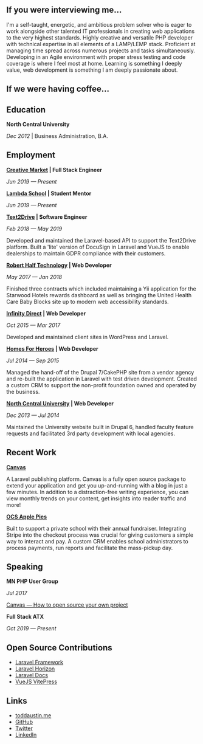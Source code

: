 ## If you were interviewing me...

I'm a self-taught, energetic, and ambitious problem solver who is eager to work alongside other talented IT professionals in creating web applications to the very highest standards. Highly creative and versatile PHP developer with technical expertise in all elements of a LAMP/LEMP stack. Proficient at managing time spread across numerous projects and tasks simultaneously. Developing in an Agile environment with proper stress testing and code coverage is where I feel most at home. Learning is something I deeply value, web development is something I am deeply passionate about.

## If we were having coffee...

## Education

**North Central University**

*Dec 2012* | Business Administration, B.A.

## Employment

**[Creative Market](https://creativemarket.com) | Full Stack Engineer**

*Jun 2019 — Present*

**[Lambda School](https://lambdaschool.com) | Student Mentor**

*Jun 2019 — Present*

**[Text2Drive](https://text2drive.com) | Software Engineer**

*Feb 2018 — May 2019*

Developed and maintained the Laravel-based API to support the Text2Drive platform. Built a 'lite' version of DocuSign in Laravel and VueJS to enable dealerships to maintain GDPR compliance with their customers.

**[Robert Half Technology](https://www.roberthalf.com) | Web Developer**

*May 2017 — Jan 2018*

Finished three contracts which included maintaining a Yii application for the Starwood Hotels rewards dashboard as well as bringing the United Health Care Baby Blocks site up to modern web accessibility standards.

**[Infinity Direct](https://infinitydirect.com) | Web Developer**

*Oct 2015 — Mar 2017*

Developed and maintained client sites in WordPress and Laravel.

**[Homes For Heroes](https://www.homesforheroes.com) | Web Developer**

*Jul 2014 — Sep 2015*

Managed the hand-off of the Drupal 7/CakePHP site from a vendor agency and re-built the application in Laravel with test driven development. Created a custom CRM to support the non-profit foundation owned and operated by the business.

**[North Central University](https://www.northcentral.edu) | Web Developer**

*Dec 2013 — Jul 2014*

Maintained the University website built in Drupal 6, handled faculty feature requests and facilitated 3rd party development with local agencies.

## Recent Work

**[Canvas](https://cnvs.io)**

A Laravel publishing platform. Canvas is a fully open source package to extend your application and get you up-and-running with a blog in just a few minutes. In addition to a distraction-free writing experience, you can view monthly trends on your content, get insights into reader traffic and more!

**[OCS Apple Pies](https://ocsapplepies.com)**

Built to support a private school with their annual fundraiser. Integrating Stripe into the checkout process was crucial for giving customers a simple way to interact and pay. A custom CRM enables school administrators to process payments, run reports and facilitate the mass-pickup day.

## Speaking

**MN PHP User Group**

*Jul 2017*

[Canvas — How to open source your own project](https://speakerdeck.com/austintoddj/canvas)

**Full Stack ATX**

*Oct 2019 — Present*

## Open Source Contributions

- [Laravel Framework](https://github.com/laravel/framework/pull/23191)
- [Laravel Horizon](https://github.com/laravel/horizon/pull/396)
- [Laravel Docs](https://github.com/laravel/docs/pull/3551)
- [VueJS VitePress](https://github.com/vuejs/vitepress/pull/1)

## Links

- [toddaustin.me](https://toddaustin.me)
- [GitHub](https://github.com/austintoddj)
- [Twitter](https://twitter.com/austintoddj)
- [LinkedIn](https://linkedin.com/in/austintoddj)
